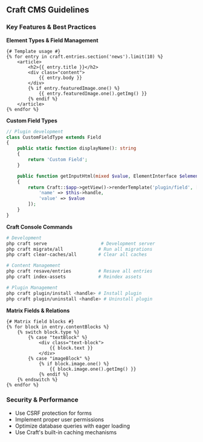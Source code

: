 ## Craft CMS Guidelines

### Key Features & Best Practices

**Element Types & Field Management**
```twig
{# Template usage #}
{% for entry in craft.entries.section('news').limit(10) %}
    <article>
        <h2>{{ entry.title }}</h2>
        <div class="content">
            {{ entry.body }}
        </div>
        {% if entry.featuredImage.one() %}
            {{ entry.featuredImage.one().getImg() }}
        {% endif %}
    </article>
{% endfor %}
```

**Custom Field Types**
```php
// Plugin development
class CustomFieldType extends Field
{
    public static function displayName(): string
    {
        return 'Custom Field';
    }

    public function getInputHtml(mixed $value, ElementInterface $element = null): string
    {
        return Craft::$app->getView()->renderTemplate('plugin/field', [
            'name' => $this->handle,
            'value' => $value
        ]);
    }
}
```

**Craft Console Commands**
```bash
# Development
php craft serve                    # Development server
php craft migrate/all             # Run all migrations
php craft clear-caches/all        # Clear all caches

# Content Management  
php craft resave/entries          # Resave all entries
php craft index-assets            # Reindex assets

# Plugin Management
php craft plugin/install <handle> # Install plugin
php craft plugin/uninstall <handle> # Uninstall plugin
```

**Matrix Fields & Relations**
```twig
{# Matrix field blocks #}
{% for block in entry.contentBlocks %}
    {% switch block.type %}
        {% case "textBlock" %}
            <div class="text-block">
                {{ block.text }}
            </div>
        {% case "imageBlock" %}
            {% if block.image.one() %}
                {{ block.image.one().getImg() }}
            {% endif %}
    {% endswitch %}
{% endfor %}
```

### Security & Performance
- Use CSRF protection for forms
- Implement proper user permissions
- Optimize database queries with eager loading
- Use Craft's built-in caching mechanisms